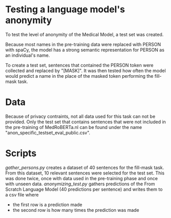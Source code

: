 # Testing a language model's anonymity
To test the level of anonymity of the Medical Model, a test set was created.

Because most names in the pre-training data were replaced with PERSON with spaCy, the model has a strong semantic representation for PERSON as an individual's name.

To create a test set, sentences that contained the PERSON token were collected and replaced by "[MASK]". It was then tested how often the model would predict a name in the place of the masked token performing the fill-mask task.
  
# Data
Because of privacy contraints, not all data used for this task can not be provided. Only the test set that contains sentences that were not included in the pre-training of MedRoBERTa.nl can be found under the name "anon_specific_testset_eval_public.csv". 
  
# Scripts
_gather_persons.py_ creates a dataset of 40 sentences for the fill-mask task. From this dataset, 10 relevant sentences were selected for the test set. 
This was done twice, once with data used in the pre-training phase and once with unseen data.
_anonymizing_test.py_ gathers predictions of the From Scratch Language Model (40 predictions per sentence) and writes them to a csv file where
- the first row is a prediction made
- the second row is how many times the prediction was made
  
